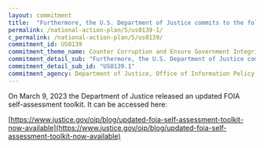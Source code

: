 ```yaml
---
layout: commitment
title:  "Furthermore, the U.S. Department of Justice commits to the following additional steps to bolster openness and transparency through the FOIA... Issuance of an updated FOIA Self-Assessment Toolkit, originally issued in 2017, to reflect, among other things, additional milestones for proactive disclosures, use of technology, and requirements of the Attorney 16 General’s new FOIA Guidelines."
permalink: /national-action-plan/5/us0139-1/
c_permalink: /national-action-plan/5/us0139/
commitment_id: US0139
commitment_theme_name: Counter Corruption and Ensure Government Integrity and Accountability to the Public
commitment_detail_sub: "Furthermore, the U.S. Department of Justice commits to the following additional steps to bolster openness and transparency through the FOIA... Issuance of an updated FOIA Self-Assessment Toolkit, originally issued in 2017, to reflect, among other things, additional milestones for proactive disclosures, use of technology, and requirements of the Attorney 16 General’s new FOIA Guidelines."
commitment_detail_sub_id: "US0139.1"
commitment_agency: Department of Justice, Office of Information Policy
---
```


On March 9, 2023 the Department of Justice released an updated FOIA self-assessment toolkit. It can be accessed here:

[https://www.justice.gov/oip/blog/updated-foia-self-assessment-toolkit-now-available](https://www.justice.gov/oip/blog/updated-foia-self-assessment-toolkit-now-available)